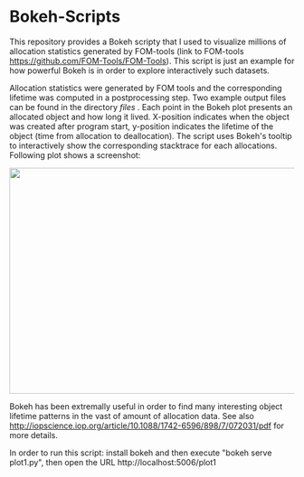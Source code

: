 # Bokeh-Scripts
 This repository provides a Bokeh scripty that I used to visualize millions of 
 allocation statistics generated by FOM-tools (link to FOM-tools https://github.com/FOM-Tools/FOM-Tools).
 This script is just an example for how powerful Bokeh is in order to explore interactively such datasets.
 
 Allocation statistics were generated by FOM tools and the corresponding lifetime was computed in a postprocessing step. Two example output files can be found in the directory *files* .
 Each point in the Bokeh plot presents an allocated object and how long it lived. X-position indicates when the object was created after program start,  y-position indicates the lifetime of the object (time from allocation to deallocation). The script uses Bokeh's tooltip to interactively show the corresponding stacktrace for each allocations. Following plot shows a screenshot:
 <p>
    <img src="https://user-images.githubusercontent.com/12165606/34725450-3f2a549e-f551-11e7-87c4-49f6615e5518.png"  width="1024" height="400" />
 </p>
 
 Bokeh has been extremally useful in order to find many interesting object lifetime patterns in the vast of amount of allocation data. See also http://iopscience.iop.org/article/10.1088/1742-6596/898/7/072031/pdf for more details.
 
 In order to run this script: 
 install bokeh and then execute "bokeh serve plot1.py", then open the URL http://localhost:5006/plot1
 
 
